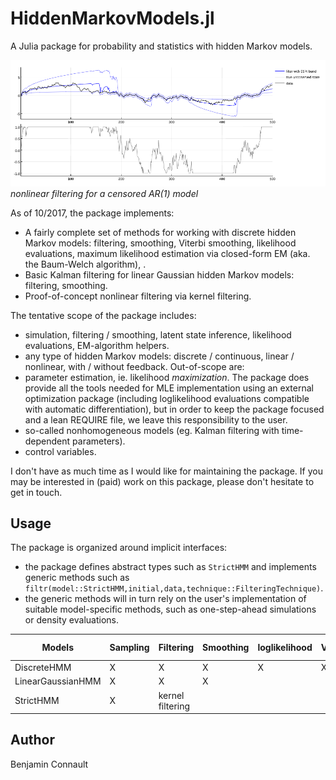 # HiddenMarkovModels.jl

A Julia package for probability and statistics with hidden Markov models.   


![nonlinear filtering for a censored AR(1)](examples/banner.png)
_nonlinear filtering for a censored AR(1) model_  




As of 10/2017, the package implements:
- A fairly complete set of methods for working with discrete hidden Markov models: filtering, smoothing, Viterbi smoothing, likelihood evaluations, maximum likelihood estimation via closed-form EM (aka. the Baum-Welch algorithm), . 
- Basic Kalman filtering for linear Gaussian hidden Markov models: filtering, smoothing.
- Proof-of-concept nonlinear filtering via kernel filtering.

The tentative scope of the package includes:
- simulation, filtering / smoothing, latent state inference, likelihood evaluations, EM-algorithm helpers.
- any type of hidden Markov models: discrete / continuous, linear / nonlinear, with / without feedback. 
Out-of-scope are:
- parameter estimation, ie. likelihood _maximization_. The package does provide all the tools needed for MLE implementation using an external optimization package (including loglikelihood evaluations compatible with automatic differentiation), but in order to keep the package focused and a lean REQUIRE file, we leave this responsibility to the user. 
- so-called nonhomogeneous models (eg. Kalman filtering with time-dependent parameters).
- control variables.

I don't have as much time as I would like for maintaining the package. If you may be interested in (paid) work on this package, please don't hesitate to get in touch.

## Usage


The package is organized around implicit interfaces:
- the package defines abstract types such as `StrictHMM` and implements generic methods such as `filtr(model::StrictHMM,initial,data,technique::FilteringTechnique)`. 
- the generic methods will in turn rely on the user's implementation of suitable model-specific methods, such as one-step-ahead simulations or density evaluations.


| Models              | Sampling | Filtering         | Smoothing | loglikelihood  | Viterbi | E-step weights |
| ------------------- | -------- | ----------------- | --------- | -------------- | ------- | -------------- |
| DiscreteHMM         | X        | X                 | X         | X              | X       | X              |
| LinearGaussianHMM   | X        | X                 | X         |                |         |                |
| StrictHMM           | X        | kernel filtering  |           |                |         |                |


## Author

Benjamin Connault


